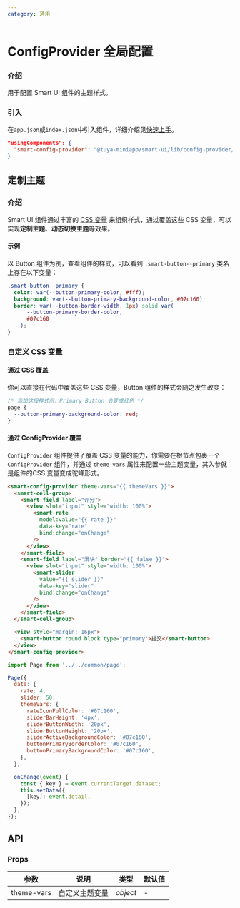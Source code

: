 ```yaml
---
category: 通用
---
```


# ConfigProvider 全局配置

### 介绍

用于配置 Smart UI 组件的主题样式。

### 引入

在`app.json`或`index.json`中引入组件，详细介绍见[快速上手](/material/smartui?comId=help-getting-started&appType=miniapp)。

```json
"usingComponents": {
  "smart-config-provider": "@tuya-miniapp/smart-ui/lib/config-provider/index"
}
```

## 定制主题

### 介绍

Smart UI 组件通过丰富的 [CSS 变量](https://developer.mozilla.org/zh-CN/docs/Web/CSS/Using_CSS_custom_properties) 来组织样式，通过覆盖这些 CSS 变量，可以实现**定制主题、动态切换主题**等效果。

#### 示例

以 Button 组件为例，查看组件的样式，可以看到 `.smart-button--primary` 类名上存在以下变量：

```css
.smart-button--primary {
  color: var(--button-primary-color, #fff);
  background: var(--button-primary-background-color, #07c160);
  border: var(--button-border-width, 1px) solid var(
      --button-primary-border-color,
      #07c160
    );
}
```

### 自定义 CSS 变量

#### 通过 CSS 覆盖

你可以直接在代码中覆盖这些 CSS 变量，Button 组件的样式会随之发生改变：

```css
/* 添加这段样式后，Primary Button 会变成红色 */
page {
  --button-primary-background-color: red;
}
```

#### 通过 ConfigProvider 覆盖

`ConfigProvider` 组件提供了覆盖 CSS 变量的能力，你需要在根节点包裹一个 `ConfigProvider` 组件，并通过 `theme-vars` 属性来配置一些主题变量，其入参就是组件的CSS 变量变成驼峰形式。

```html
<smart-config-provider theme-vars="{{ themeVars }}">
  <smart-cell-group>
    <smart-field label="评分">
      <view slot="input" style="width: 100%">
        <smart-rate
          model:value="{{ rate }}"
          data-key="rate"
          bind:change="onChange"
        />
      </view>
    </smart-field>
    <smart-field label="滑块" border="{{ false }}">
      <view slot="input" style="width: 100%">
        <smart-slider
          value="{{ slider }}"
          data-key="slider"
          bind:change="onChange"
        />
      </view>
    </smart-field>
  </smart-cell-group>

  <view style="margin: 16px">
    <smart-button round block type="primary">提交</smart-button>
  </view>
</smart-config-provider>
```

```js
import Page from '../../common/page';

Page({
  data: {
    rate: 4,
    slider: 50,
    themeVars: {
      rateIconFullColor: '#07c160',
      sliderBarHeight: '4px',
      sliderButtonWidth: '20px',
      sliderButtonHeight: '20px',
      sliderActiveBackgroundColor: '#07c160',
      buttonPrimaryBorderColor: '#07c160',
      buttonPrimaryBackgroundColor: '#07c160',
    },
  },

  onChange(event) {
    const { key } = event.currentTarget.dataset;
    this.setData({
      [key]: event.detail,
    });
  },
});
```

## API

### Props

| 参数       | 说明           | 类型     | 默认值 |
| ---------- | -------------- | -------- | ------ |
| theme-vars | 自定义主题变量 | _object_ | -      |
